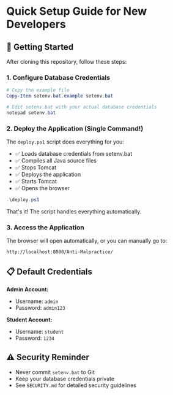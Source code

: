 # Quick Setup Guide for New Developers

## 🚀 Getting Started

After cloning this repository, follow these steps:

### 1. Configure Database Credentials

```powershell
# Copy the example file
Copy-Item setenv.bat.example setenv.bat

# Edit setenv.bat with your actual database credentials
notepad setenv.bat
```

### 2. Deploy the Application (Single Command!)

The `deploy.ps1` script does everything for you:
- ✅ Loads database credentials from setenv.bat
- ✅ Compiles all Java source files
- ✅ Stops Tomcat
- ✅ Deploys the application
- ✅ Starts Tomcat
- ✅ Opens the browser

```powershell
.\deploy.ps1
```

That's it! The script handles everything automatically.

### 3. Access the Application

The browser will open automatically, or you can manually go to:
```
http://localhost:8080/Anti-Malpractice/
```

## 📋 Default Credentials

**Admin Account:**
- Username: `admin`
- Password: `admin123`

**Student Account:**
- Username: `student`
- Password: `1234`

## ⚠️ Security Reminder

- Never commit `setenv.bat` to Git
- Keep your database credentials private
- See `SECURITY.md` for detailed security guidelines

